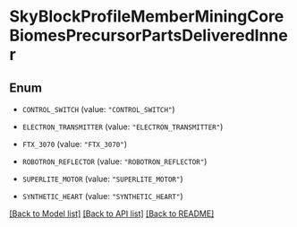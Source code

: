 # SkyBlockProfileMemberMiningCoreBiomesPrecursorPartsDeliveredInner

## Enum


* `CONTROL_SWITCH` (value: `"CONTROL_SWITCH"`)

* `ELECTRON_TRANSMITTER` (value: `"ELECTRON_TRANSMITTER"`)

* `FTX_3070` (value: `"FTX_3070"`)

* `ROBOTRON_REFLECTOR` (value: `"ROBOTRON_REFLECTOR"`)

* `SUPERLITE_MOTOR` (value: `"SUPERLITE_MOTOR"`)

* `SYNTHETIC_HEART` (value: `"SYNTHETIC_HEART"`)


[[Back to Model list]](../README.md#documentation-for-models) [[Back to API list]](../README.md#documentation-for-api-endpoints) [[Back to README]](../README.md)


